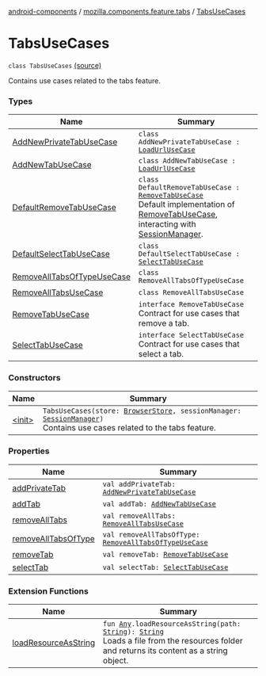 [android-components](../../index.md) / [mozilla.components.feature.tabs](../index.md) / [TabsUseCases](./index.md)

# TabsUseCases

`class TabsUseCases` [(source)](https://github.com/mozilla-mobile/android-components/blob/master/components/feature/tabs/src/main/java/mozilla/components/feature/tabs/TabsUseCases.kt#L19)

Contains use cases related to the tabs feature.

### Types

| Name | Summary |
|---|---|
| [AddNewPrivateTabUseCase](-add-new-private-tab-use-case/index.md) | `class AddNewPrivateTabUseCase : `[`LoadUrlUseCase`](../../mozilla.components.feature.session/-session-use-cases/-load-url-use-case/index.md) |
| [AddNewTabUseCase](-add-new-tab-use-case/index.md) | `class AddNewTabUseCase : `[`LoadUrlUseCase`](../../mozilla.components.feature.session/-session-use-cases/-load-url-use-case/index.md) |
| [DefaultRemoveTabUseCase](-default-remove-tab-use-case/index.md) | `class DefaultRemoveTabUseCase : `[`RemoveTabUseCase`](-remove-tab-use-case/index.md)<br>Default implementation of [RemoveTabUseCase](-remove-tab-use-case/index.md), interacting with [SessionManager](../../mozilla.components.browser.session/-session-manager/index.md). |
| [DefaultSelectTabUseCase](-default-select-tab-use-case/index.md) | `class DefaultSelectTabUseCase : `[`SelectTabUseCase`](-select-tab-use-case/index.md) |
| [RemoveAllTabsOfTypeUseCase](-remove-all-tabs-of-type-use-case/index.md) | `class RemoveAllTabsOfTypeUseCase` |
| [RemoveAllTabsUseCase](-remove-all-tabs-use-case/index.md) | `class RemoveAllTabsUseCase` |
| [RemoveTabUseCase](-remove-tab-use-case/index.md) | `interface RemoveTabUseCase`<br>Contract for use cases that remove a tab. |
| [SelectTabUseCase](-select-tab-use-case/index.md) | `interface SelectTabUseCase`<br>Contract for use cases that select a tab. |

### Constructors

| Name | Summary |
|---|---|
| [&lt;init&gt;](-init-.md) | `TabsUseCases(store: `[`BrowserStore`](../../mozilla.components.browser.state.store/-browser-store/index.md)`, sessionManager: `[`SessionManager`](../../mozilla.components.browser.session/-session-manager/index.md)`)`<br>Contains use cases related to the tabs feature. |

### Properties

| Name | Summary |
|---|---|
| [addPrivateTab](add-private-tab.md) | `val addPrivateTab: `[`AddNewPrivateTabUseCase`](-add-new-private-tab-use-case/index.md) |
| [addTab](add-tab.md) | `val addTab: `[`AddNewTabUseCase`](-add-new-tab-use-case/index.md) |
| [removeAllTabs](remove-all-tabs.md) | `val removeAllTabs: `[`RemoveAllTabsUseCase`](-remove-all-tabs-use-case/index.md) |
| [removeAllTabsOfType](remove-all-tabs-of-type.md) | `val removeAllTabsOfType: `[`RemoveAllTabsOfTypeUseCase`](-remove-all-tabs-of-type-use-case/index.md) |
| [removeTab](remove-tab.md) | `val removeTab: `[`RemoveTabUseCase`](-remove-tab-use-case/index.md) |
| [selectTab](select-tab.md) | `val selectTab: `[`SelectTabUseCase`](-select-tab-use-case/index.md) |

### Extension Functions

| Name | Summary |
|---|---|
| [loadResourceAsString](../../mozilla.components.support.test.file/kotlin.-any/load-resource-as-string.md) | `fun `[`Any`](https://kotlinlang.org/api/latest/jvm/stdlib/kotlin/-any/index.html)`.loadResourceAsString(path: `[`String`](https://kotlinlang.org/api/latest/jvm/stdlib/kotlin/-string/index.html)`): `[`String`](https://kotlinlang.org/api/latest/jvm/stdlib/kotlin/-string/index.html)<br>Loads a file from the resources folder and returns its content as a string object. |
